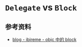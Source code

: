 # `Delegate` vs `Block`

## 参考资料
- [blog - ibireme - objc 中的 block](https://blog.ibireme.com/2013/11/27/objc-block/)